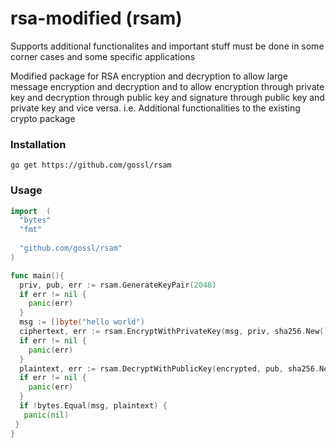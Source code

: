 # rsa-modified (rsam)

Supports additional functionalites and important stuff must be done in some corner cases and some specific applications

Modified package for RSA encryption and decryption to allow large message encryption and decryption and to allow encryption through private key and decryption through public key and signature through public key and private key and vice versa. i.e. Additional functionalities to the existing crypto package

### Installation 

```shell
go get https://github.com/gossl/rsam 
```

### Usage

```go
import  (
  "bytes"
  "fmt"
  
  "github.com/gossl/rsam"
)

func main(){
  priv, pub, err := rsam.GenerateKeyPair(2048)
  if err != nil {
    panic(err)
  }
  msg := []byte("hello world")
  ciphertext, err := rsam.EncryptWithPrivateKey(msg, priv, sha256.New())
  if err != nil {
    panic(err)
  }
  plaintext, err := rsam.DecryptWithPublicKey(encrypted, pub, sha256.New())
  if err != nil {
    panic(err)
  }
  if !bytes.Equal(msg, plaintext) {
   panic(nil)
 }
}
```
